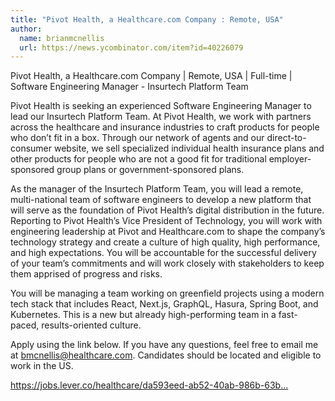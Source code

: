 ```yaml
---
title: "Pivot Health, a Healthcare.com Company : Remote, USA"
author:
  name: brianmcnellis
  url: https://news.ycombinator.com/item?id=40226079
---
```

Pivot Health, a Healthcare.com Company | Remote, USA | Full-time | Software Engineering Manager - Insurtech Platform Team

Pivot Health is seeking an experienced Software Engineering Manager to lead our Insurtech Platform Team. At Pivot Health, we work with partners across the healthcare and insurance industries to craft products for people who don’t fit in a box. Through our network of agents and our direct-to-consumer website, we sell specialized individual health insurance plans and other products for people who are not a good fit for traditional employer-sponsored group plans or government-sponsored plans.

As the manager of the Insurtech Platform Team, you will lead a remote, multi-national team of software engineers to develop a new platform that will serve as the foundation of Pivot Health’s digital distribution in the future. Reporting to Pivot Health’s Vice President of Technology, you will work with engineering leadership at Pivot and Healthcare.com to shape the company’s technology strategy and create a culture of high quality, high performance, and high expectations. You will be accountable for the successful delivery of your team’s commitments and will work closely with stakeholders to keep them apprised of progress and risks.

You will be managing a team working on greenfield projects using a modern tech stack that includes React, Next.js, GraphQL, Hasura, Spring Boot, and Kubernetes. This is a new but already high-performing team in a fast-paced, results-oriented culture.

Apply using the link below. If you have any questions, feel free to email me at bmcnellis@healthcare.com. Candidates should be located and eligible to work in the US.

<a href="https:&#x2F;&#x2F;jobs.lever.co&#x2F;healthcare&#x2F;da593eed-ab52-40ab-986b-63bac4684ec4" rel="nofollow">https:&#x2F;&#x2F;jobs.lever.co&#x2F;healthcare&#x2F;da593eed-ab52-40ab-986b-63b...</a>
